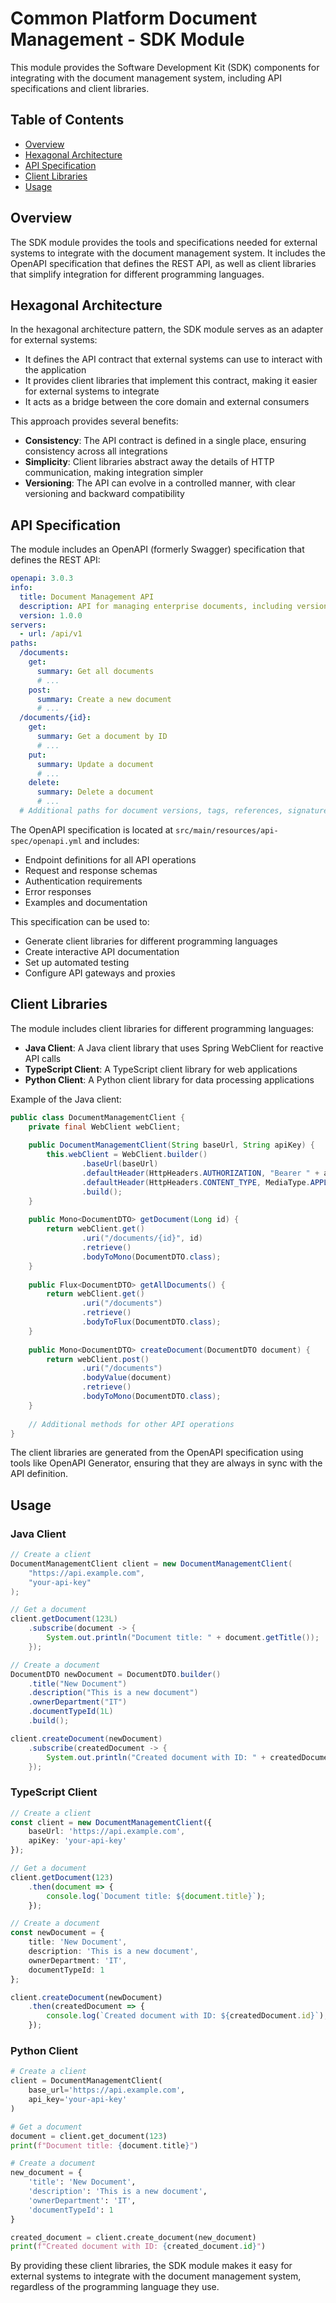 # Common Platform Document Management - SDK Module

This module provides the Software Development Kit (SDK) components for integrating with the document management system, including API specifications and client libraries.

## Table of Contents

- [Overview](#overview)
- [Hexagonal Architecture](#hexagonal-architecture)
- [API Specification](#api-specification)
- [Client Libraries](#client-libraries)
- [Usage](#usage)

## Overview

The SDK module provides the tools and specifications needed for external systems to integrate with the document management system. It includes the OpenAPI specification that defines the REST API, as well as client libraries that simplify integration for different programming languages.

## Hexagonal Architecture

In the hexagonal architecture pattern, the SDK module serves as an adapter for external systems:

- It defines the API contract that external systems can use to interact with the application
- It provides client libraries that implement this contract, making it easier for external systems to integrate
- It acts as a bridge between the core domain and external consumers

This approach provides several benefits:
- **Consistency**: The API contract is defined in a single place, ensuring consistency across all integrations
- **Simplicity**: Client libraries abstract away the details of HTTP communication, making integration simpler
- **Versioning**: The API can evolve in a controlled manner, with clear versioning and backward compatibility

## API Specification

The module includes an OpenAPI (formerly Swagger) specification that defines the REST API:

```yaml
openapi: 3.0.3
info:
  title: Document Management API
  description: API for managing enterprise documents, including versioning, tagging, references, and digital signatures
  version: 1.0.0
servers:
  - url: /api/v1
paths:
  /documents:
    get:
      summary: Get all documents
      # ...
    post:
      summary: Create a new document
      # ...
  /documents/{id}:
    get:
      summary: Get a document by ID
      # ...
    put:
      summary: Update a document
      # ...
    delete:
      summary: Delete a document
      # ...
  # Additional paths for document versions, tags, references, signatures, etc.
```

The OpenAPI specification is located at `src/main/resources/api-spec/openapi.yml` and includes:

- Endpoint definitions for all API operations
- Request and response schemas
- Authentication requirements
- Error responses
- Examples and documentation

This specification can be used to:
- Generate client libraries for different programming languages
- Create interactive API documentation
- Set up automated testing
- Configure API gateways and proxies

## Client Libraries

The module includes client libraries for different programming languages:

- **Java Client**: A Java client library that uses Spring WebClient for reactive API calls
- **TypeScript Client**: A TypeScript client library for web applications
- **Python Client**: A Python client library for data processing applications

Example of the Java client:

```java
public class DocumentManagementClient {
    private final WebClient webClient;
    
    public DocumentManagementClient(String baseUrl, String apiKey) {
        this.webClient = WebClient.builder()
                .baseUrl(baseUrl)
                .defaultHeader(HttpHeaders.AUTHORIZATION, "Bearer " + apiKey)
                .defaultHeader(HttpHeaders.CONTENT_TYPE, MediaType.APPLICATION_JSON_VALUE)
                .build();
    }
    
    public Mono<DocumentDTO> getDocument(Long id) {
        return webClient.get()
                .uri("/documents/{id}", id)
                .retrieve()
                .bodyToMono(DocumentDTO.class);
    }
    
    public Flux<DocumentDTO> getAllDocuments() {
        return webClient.get()
                .uri("/documents")
                .retrieve()
                .bodyToFlux(DocumentDTO.class);
    }
    
    public Mono<DocumentDTO> createDocument(DocumentDTO document) {
        return webClient.post()
                .uri("/documents")
                .bodyValue(document)
                .retrieve()
                .bodyToMono(DocumentDTO.class);
    }
    
    // Additional methods for other API operations
}
```

The client libraries are generated from the OpenAPI specification using tools like OpenAPI Generator, ensuring that they are always in sync with the API definition.

## Usage

### Java Client

```java
// Create a client
DocumentManagementClient client = new DocumentManagementClient(
    "https://api.example.com",
    "your-api-key"
);

// Get a document
client.getDocument(123L)
    .subscribe(document -> {
        System.out.println("Document title: " + document.getTitle());
    });

// Create a document
DocumentDTO newDocument = DocumentDTO.builder()
    .title("New Document")
    .description("This is a new document")
    .ownerDepartment("IT")
    .documentTypeId(1L)
    .build();

client.createDocument(newDocument)
    .subscribe(createdDocument -> {
        System.out.println("Created document with ID: " + createdDocument.getId());
    });
```

### TypeScript Client

```typescript
// Create a client
const client = new DocumentManagementClient({
    baseUrl: 'https://api.example.com',
    apiKey: 'your-api-key'
});

// Get a document
client.getDocument(123)
    .then(document => {
        console.log(`Document title: ${document.title}`);
    });

// Create a document
const newDocument = {
    title: 'New Document',
    description: 'This is a new document',
    ownerDepartment: 'IT',
    documentTypeId: 1
};

client.createDocument(newDocument)
    .then(createdDocument => {
        console.log(`Created document with ID: ${createdDocument.id}`);
    });
```

### Python Client

```python
# Create a client
client = DocumentManagementClient(
    base_url='https://api.example.com',
    api_key='your-api-key'
)

# Get a document
document = client.get_document(123)
print(f"Document title: {document.title}")

# Create a document
new_document = {
    'title': 'New Document',
    'description': 'This is a new document',
    'ownerDepartment': 'IT',
    'documentTypeId': 1
}

created_document = client.create_document(new_document)
print(f"Created document with ID: {created_document.id}")
```

By providing these client libraries, the SDK module makes it easy for external systems to integrate with the document management system, regardless of the programming language they use.